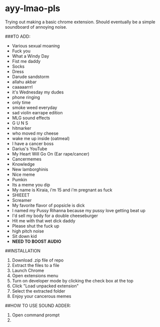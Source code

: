 # ayy-lmao-pls
Trying out making a basic chrome extension. Should eventually be a simple soundboard of annoying noise.

###TO ADD:
  * Various sexual moaning
  * Fuck you
  * What a Windy Day
  * Fist me daddy
  * Socks
  * Dress
  * Darude sandstorm
  * allahu akbar
  * caaaaarrrl
  * it's Wednesday my dudes
  * phone ringing
  * only time
  * smoke weed everyday
  * sad violin earrape edition
  * MLG sound effects
  * G U N S
  * hitmarker
  * who moved my cheese
  * wake me up inside (oatmeal)
  * I have a cancer boss
  * Darius's YouTube
  * My Heart Will Go On (Ear rape/cancer)
  * Cancermemes
  * Knowledge
  * New lamborghinis
  * Nice meme
  * Pumkin
  * Its a meme you dip
  * My name is Kiraia, i'm 15 and i'm pregnant as fuck
  * SHIEEET
  * Screamer
  * My favorite flavor of popsicle is dick
  * I named my Pussy Rihanna because my pussy love getting beat up
  * I'd sell my body for a double cheeseburger
  * Hit me with that wet dick daddy
  * Please shut the fuck up
  * high pitch noise
  * Sit down kid
  * **NEED TO BOOST AUDIO**

##INSTALLATION
  1. Download .zip file of repo
  2. Extract the files to a file
  3. Launch Chrome
  4. Open extensions menu
  5. Turn on developer mode by clicking the check box at the top
  6. Click "Load unpacked extension"
  7. Select the extracted folder
  8. Enjoy your cancerous memes

##HOW TO USE SOUND ADDER:
  1. Open command prompt
  2. 
  


